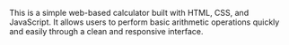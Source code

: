 This is a simple web-based calculator built with HTML, CSS, and JavaScript. It allows users to perform basic arithmetic operations quickly and easily through a clean and responsive interface.
